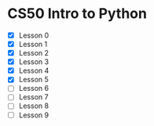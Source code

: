# CS50 Intro to Python
- [x] Lesson 0
- [x] Lesson 1
- [x] Lesson 2
- [x] Lesson 3
- [x] Lesson 4
- [x] Lesson 5
- [ ] Lesson 6
- [ ] Lesson 7
- [ ] Lesson 8
- [ ] Lesson 9
